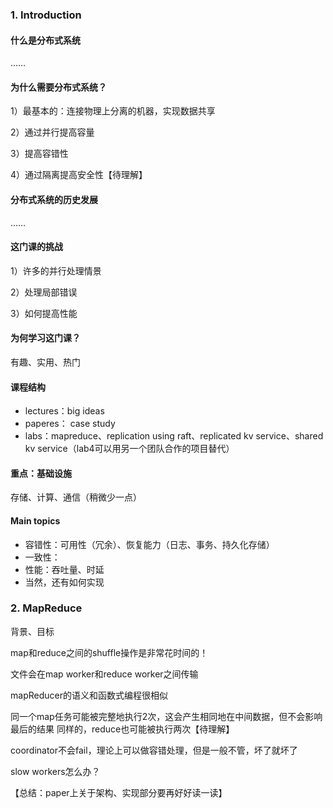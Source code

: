 ### 1. Introduction
#### 什么是分布式系统
……
#### 为什么需要分布式系统？
1）最基本的：连接物理上分离的机器，实现数据共享

2）通过并行提高容量

3）提高容错性 

4）通过隔离提高安全性【待理解】
#### 分布式系统的历史发展
……
#### 这门课的挑战
1）许多的并行处理情景

2）处理局部错误

3）如何提高性能
#### 为何学习这门课？
有趣、实用、热门
#### 课程结构
- lectures：big ideas
- paperes： case study
- labs：mapreduce、replication using raft、replicated kv service、shared kv service（lab4可以用另一个团队合作的项目替代）
#### 重点：基础设施
存储、计算、通信（稍微少一点）
#### Main topics
- 容错性：可用性（冗余）、恢复能力（日志、事务、持久化存储）
- 一致性：
- 性能：吞吐量、时延
- 当然，还有如何实现
### 2. MapReduce
背景、目标

map和reduce之间的shuffle操作是非常花时间的！

文件会在map worker和reduce worker之间传输

mapReducer的语义和函数式编程很相似

同一个map任务可能被完整地执行2次，这会产生相同地在中间数据，但不会影响最后的结果
同样的，reduce也可能被执行两次【待理解】

coordinator不会fail，理论上可以做容错处理，但是一般不管，坏了就坏了

slow workers怎么办？ 

【总结：paper上关于架构、实现部分要再好好读一读】